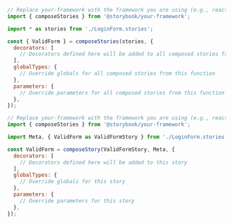 ```js filename="Form.test.js|ts" renderer="common" language="js" tabTitle="compose-stories"
// Replace your-framework with the framework you are using (e.g., react-vite, vue3-vite, angular, etc.)
import { composeStories } from '@storybook/your-framework';

import * as stories from './LoginForm.stories';

const { ValidForm } = composeStories(stories, {
  decorators: [
    // Decorators defined here will be added to all composed stories from this function
  ],
  globalTypes: {
    // Override globals for all composed stories from this function
  },
  parameters: {
    // Override parameters for all composed stories from this function
  },
});
```

```js filename="Form.test.js|ts" renderer="common" language="js" tabTitle="compose-story"
// Replace your-framework with the framework you are using (e.g., react-vite, vue3-vite, angular, etc.)
import { composeStories } from '@storybook/your-framework';

import Meta, { ValidForm as ValidFormStory } from './LoginForm.stories';

const ValidForm = composeStory(ValidFormStory, Meta, {
  decorators: [
    // Decorators defined here will be added to this story
  ],
  globalTypes: {
    // Override globals for this story
  },
  parameters: {
    // Override parameters for this story
  },
});
```
